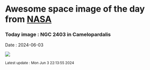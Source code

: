 
# Awesome space image of the day from [NASA](https://api.nasa.gov/)

### Today image : NGC 2403 in Camelopardalis
Date : 2024-06-03

![](https://apod.nasa.gov/apod/image/2405/NGC2403-LRGB+Ha+Oiii-v25-f1024.jpg)

<small>Latest update : Mon Jun  3 22:13:55 2024</small>
        